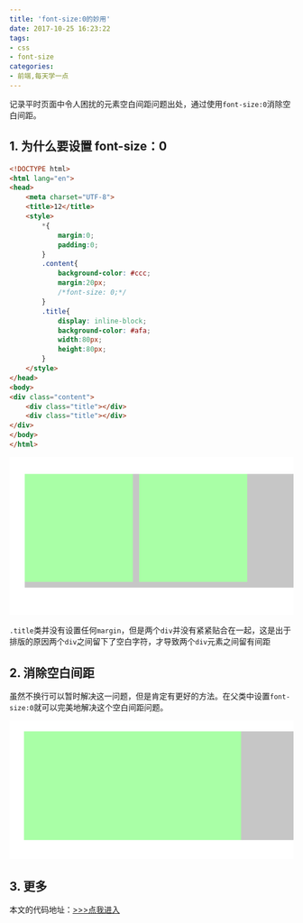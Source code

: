 ```yaml
---
title: 'font-size:0的妙用'
date: 2017-10-25 16:23:22
tags:
- css
- font-size
categories:
- 前端,每天学一点
---
```


记录平时页面中令人困扰的元素空白间距问题出处，通过使用`font-size:0`消除空白间距。

<!--more-->

## 1. 为什么要设置 font-size：0

```html
<!DOCTYPE html>
<html lang="en">
<head>
    <meta charset="UTF-8">
    <title>12</title>
    <style>
        *{
            margin:0;
            padding:0;
        }
        .content{
            background-color: #ccc;
            margin:20px;
            /*font-size: 0;*/
        }
        .title{
            display: inline-block;
            background-color: #afa;
            width:80px;
            height:80px;
        }
    </style>
</head>
<body>
<div class="content">
    <div class="title"></div>
    <div class="title"></div>
</div>
</body>
</html>
```
![](https://raw.githubusercontent.com/Nirvana-cn/Photograph-deposit/master/p03.png)

`.title`类并没有设置任何`margin`，但是两个`div`并没有紧紧贴合在一起，这是出于排版的原因两个`div`之间留下了空白字符，才导致两个`div`元素之间留有间距

## 2. 消除空白间距

虽然不换行可以暂时解决这一问题，但是肯定有更好的方法。在父类中设置`font-size:0`就可以完美地解决这个空白间距问题。

![](https://raw.githubusercontent.com/Nirvana-cn/Photograph-deposit/master/p04.png)

## 3. 更多

本文的代码地址：[>>>点我进入](https://github.com/Nirvana-cn/WebTechnology/blob/master/HTML/font-size%E9%97%AE%E9%A2%98.html)